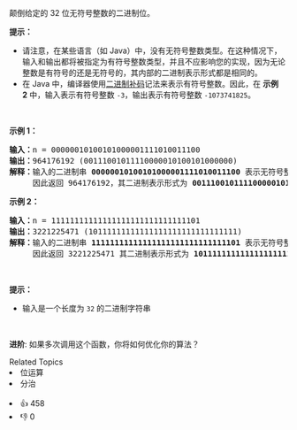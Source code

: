 <p>颠倒给定的 32 位无符号整数的二进制位。</p>

<p><strong>提示：</strong></p>

<ul>
	<li>请注意，在某些语言（如 Java）中，没有无符号整数类型。在这种情况下，输入和输出都将被指定为有符号整数类型，并且不应影响您的实现，因为无论整数是有符号的还是无符号的，其内部的二进制表示形式都是相同的。</li>
	<li>在 Java 中，编译器使用<a href="https://baike.baidu.com/item/二进制补码/5295284" target="_blank">二进制补码</a>记法来表示有符号整数。因此，在 <strong>示例 2</strong>&nbsp;中，输入表示有符号整数 <code>-3</code>，输出表示有符号整数 <code>-1073741825</code>。</li>
</ul>

<p>&nbsp;</p>

<p><strong>示例 1：</strong></p>

<pre>
<strong>输入：</strong>n = 00000010100101000001111010011100
<strong>输出：</strong>964176192 (00111001011110000010100101000000)
<strong>解释：</strong>输入的二进制串 <strong>00000010100101000001111010011100 </strong>表示无符号整数<strong> 43261596</strong><strong>，
    </strong> 因此返回 964176192，其二进制表示形式为 <strong>00111001011110000010100101000000</strong>。</pre>

<p><strong>示例 2：</strong></p>

<pre>
<strong>输入：</strong>n = 11111111111111111111111111111101
<strong>输出：</strong>3221225471 (10111111111111111111111111111111)
<strong>解释：</strong>输入的二进制串 <strong>11111111111111111111111111111101</strong> 表示无符号整数 4294967293，
   &nbsp; 因此返回 3221225471 其二进制表示形式为 <strong>10111111111111111111111111111111 。</strong></pre>

<p>&nbsp;</p>

<p><strong>提示：</strong></p>

<ul>
	<li>输入是一个长度为 <code>32</code> 的二进制字符串</li>
</ul>

<p>&nbsp;</p>

<p><strong>进阶</strong>: 如果多次调用这个函数，你将如何优化你的算法？</p>
<div><div>Related Topics</div><div><li>位运算</li><li>分治</li></div></div><br><div><li>👍 458</li><li>👎 0</li></div>